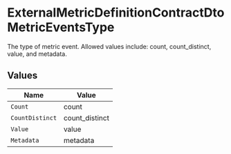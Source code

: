 # ExternalMetricDefinitionContractDtoMetricEventsType

The type of metric event. Allowed values include: count, count_distinct, value, and metadata.


## Values

| Name            | Value           |
| --------------- | --------------- |
| `Count`         | count           |
| `CountDistinct` | count_distinct  |
| `Value`         | value           |
| `Metadata`      | metadata        |